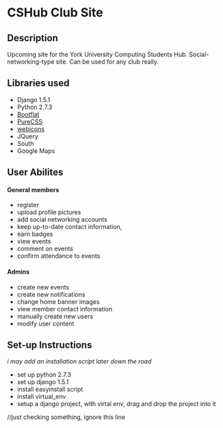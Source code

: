 CSHub Club Site
==========

## Description
Upcoming site for the York University Computing Students Hub. Social-networking-type site. Can be used for any club really. 

## Libraries used
* Django 1.5.1
* Python 2.7.3
* [Bootflat](http://github.com/flathemes/bootflat)
* [PureCSS](http://purecss.io/)
* [webicons](github.com/adamfairhead/webicons)
* JQuery
* South
* Google Maps

## User Abilites
#### General members
* register 
* upload profile pictures
* add social networking accounts 
* keep up-to-date contact information, 
* earn badges
* view events
* comment on events
* confirm attendance to events

#### Admins
* create new events
* create new notifications
* change home banner images
* view member contact information 
* manually create new users
* modify user content

## Set-up Instructions
*i may add an installation script later down the road*
* set up python 2.7.3
* set up django 1.5.1
* install easyinstall script
* install virtual_env
* setup a django project, with virtal env, drag and drop the project into it 

//just checking something, ignore this line
  
